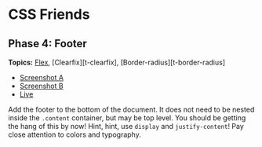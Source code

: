 # CSS Friends

## Phase 4: Footer

**Topics:** [Flex][flex], [Clearfix][t-clearfix],
[Border-radius][t-border-radius]

- [Screenshot A][ss-04-a]
- [Screenshot B][ss-04-b]
- [Live][live-04]

Add the footer to the bottom of the document. It does not need to be
nested inside the `.content` container, but may be top level. You should
be getting the hang of this by now! Hint, hint, use `display` and `justify-content`! Pay close
attention to colors and typography.

[flex]: https://css-tricks.com/snippets/css/a-guide-to-flexbox/
[ss-04-a]: ../docs/screenshots/04-footer-a.png
[ss-04-b]: ../docs/screenshots/04-footer-b.png
[live-04]: http://appacademy.github.io/css-friends/solution/04-footer.html
